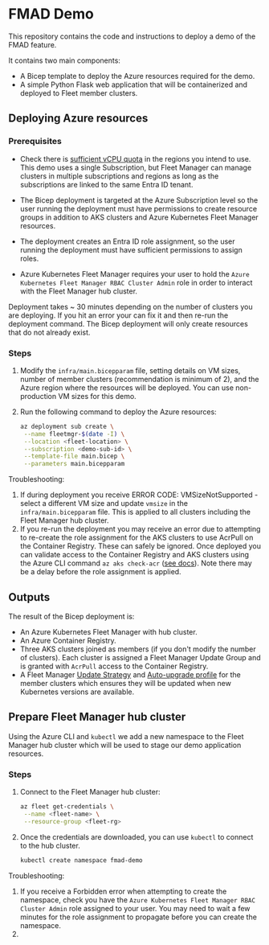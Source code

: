 # FMAD Demo

This repository contains the code and instructions to deploy a demo of the FMAD feature.

It contains two main components:

- A Bicep template to deploy the Azure resources required for the demo.
- A simple Python Flask web application that will be containerized and deployed to Fleet member clusters.

## Deploying Azure resources

### Prerequisites

- Check there is [sufficient vCPU quota](https://learn.microsoft.com/azure/virtual-machines/quotas?tabs=cli) in the regions you intend to use. This demo uses a single Subscription, but Fleet Manager can manage clusters in multiple subscriptions and regions as long as the subscriptions are linked to the same Entra ID tenant.

- The Bicep deployment is targeted at the Azure Subscription level so the user running the deployment must have permissions to create resource groups in addition to AKS clusters and Azure Kubernetes Fleet Manager resources.

- The deployment creates an Entra ID role assignment, so the user running the deployment must have sufficient permissions to assign roles.

- Azure Kubernetes Fleet Manager requires your user to hold the `Azure Kubernetes Fleet Manager RBAC Cluster Admin` role in order to interact with the Fleet Manager hub cluster.

Deployment takes ~ 30 minutes depending on the number of clusters you are deploying. If you hit an error your can fix it and then re-run the deployment command. The Bicep deployment will only create resources that do not already exist.

### Steps

1. Modify the `infra/main.bicepparam` file, setting details on VM sizes, number of member clusters (recommendation is minimum of 2), and the Azure region where the resources will be deployed. You can use non-production VM sizes for this demo.

1. Run the following command to deploy the Azure resources:

   ```bash
   az deployment sub create \
    --name fleetmgr-$(date -I) \
    --location <fleet-location> \
    --subscription <demo-sub-id> \
    --template-file main.bicep \
    --parameters main.bicepparam
   ```

Troubleshooting:

1. If during deployment you receive ERROR CODE: VMSizeNotSupported - select a different VM size and update `vmsize` in the `infra/main.bicepparam` file. This is applied to all clusters including the Fleet Manager hub cluster.
1. If you re-run the deployment you may receive an error due to attempting to re-create the role assignment for the AKS clusters to use AcrPull on the Container Registry. These can safely be ignored. Once deployed you can validate access to the Container Registry and AKS clusters using the Azure CLI command `az aks check-acr` ([see docs](https://learn.microsoft.com/cli/azure/aks?view=azure-cli-latest#az-aks-check-acr)). Note there may be a delay before the role assignment is applied.

## Outputs

The result of the Bicep deployment is:

- An Azure Kubernetes Fleet Manager with hub cluster.
- An Azure Container Registry.
- Three AKS clusters joined as members (if you don't modify the number of clusters). Each cluster is assigned a Fleet Manager Update Group and is granted with `AcrPull` access to the Container Registry.
- A Fleet Manager [Update Strategy](https://learn.microsoft.com/azure/kubernetes-fleet/update-create-update-strategy?tabs=azure-portal) and [Auto-upgrade profile](https://learn.microsoft.com/azure/kubernetes-fleet/concepts-update-orchestration#understanding-auto-upgrade-profiles) for the member clusters which ensures they will be updated when new Kubernetes versions are available.

## Prepare Fleet Manager hub cluster

Using the Azure CLI and `kubectl` we add a new namespace to the Fleet Manager hub cluster which will be used to stage our demo application resources.

### Steps

1. Connect to the Fleet Manager hub cluster:

   ```bash
   az fleet get-credentials \
    --name <fleet-name> \
    --resource-group <fleet-rg>
   ```

1. Once the credentials are downloaded, you can use `kubectl` to connect to the hub cluster.

   ```bash
   kubectl create namespace fmad-demo
   ```

Troubleshooting:

1. If you receive a Forbidden error when attempting to create the namespace, check you have the `Azure Kubernetes Fleet Manager RBAC Cluster Admin` role assigned to your user. You may need to wait a few minutes for the role assignment to propagate before you can create the namespace.
1. 